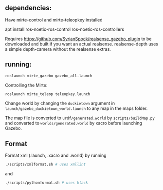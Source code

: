 ## dependencies:

Have mirte-control and mirte-teleopkey installed

apt install ros-noetic-ros-control ros-noetic-ros-controllers

Requires https://github.com/SyrianSpock/realsense_gazebo_plugin to be downloaded and built if you want an actual realsense. realsense-depth uses a simple depth-camera without the realsense extras.


## running:

```sh
roslaunch mirte_gazebo gazebo_all.launch
```

Controlling the Mirte:
```sh
roslaunch mirte_teleop teleopkey.launch
```

Change world by changing the `duckietown` argument in `launch/gazebo_duckietown_world.launch` to any map in the maps folder.

The map file is converted to `urdf/generated.world` by `scripts/buildMap.py` and converted to `worlds/generated.world` by xacro before launching Gazebo.
<!-- term1$ roslaunch mirte_gazebo gazebo_empty_world.launch
term2$ roslaunch mirte_gazebo spawn_duckietown.launch
term3$ roslaunch mirte_gazebo spawn_mirte.launch
term4$ rosrun rviz rviz -d mirte_gazebo.rviz -->

## Format
Format xml (.launch, .xacro and .world) by running 
```sh
./scripts/xmlformat.sh # uses xmllint
```
and
```sh
./scripts/pythonformat.sh # uses black
```